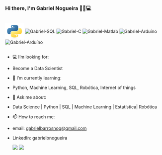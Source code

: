 ### Hi there, I'm Gabriel Nogueira  👨‍💻💻

<div style="display: inline_block"><br>
<img align="center" alt="Gabriel-Python" height="50" width="60" src="https://raw.githubusercontent.com/devicons/devicon/master/icons/python/python-original.svg">
<img align="center" alt="Gabriel-SQL" height="50" width="60" src="https://cdn.jsdelivr.net/gh/devicons/devicon/icons/mysql/mysql-original-wordmark.svg">
<img align="center" alt="Gabriel-C" height="50" width="60" src="https://cdn.jsdelivr.net/gh/devicons/devicon/icons/c/c-plain.svg">
<img align="center" alt="Gabriel-Matlab" height="50" width="60" src="https://cdn.jsdelivr.net/gh/devicons/devicon/icons/matlab/matlab-original.svg">
<img align="center" alt="Gabriel-Arduíno" height="50" width="60" src="https://camo.githubusercontent.com/3ef02cae8ad75729d37bb1f2149403df75bd446355b1e55f502c0f709272d1f6/68747470733a2f2f75706c6f61642e77696b696d656469612e6f72672f77696b6970656469612f636f6d6d6f6e732f622f62362f466f727472616e2e706e67">
<img align="center" alt="Gabriel-Arduíno" height="50" width="60" src="https://cdn.jsdelivr.net/gh/devicons/devicon/icons/arduino/arduino-original.svg">
</div>

##


-  💻 I’m looking for:
-  Become a  Data Scientist

- 🌱 I’m currently learning:
- Python, Machine Learning, SQL, Robótica, Internet of things

- 💬 Ask me about:
- Data Science | Python | SQL | Machine Learning | Estatística| Robótica

- 📫 How to reach me:
- email: gabrielbarrosnog@gmail.com
- LinkedIn: gabrielbnogueira

  <a href = "mailto:gabrielbarrosnog@gmail.com"><img src="https://img.shields.io/badge/-Gmail-%23333?style=for-the-badge&logo=gmail&logoColor=white" target="_blank"></a>
  <a href="https://www.linkedin.com/in/gabrielbnogueira/" target="_blank"><img src="https://img.shields.io/badge/-LinkedIn-%230077B5?style=for-the-badge&logo=linkedin&logoColor=white" target="_blank"></a> 

##  
  
